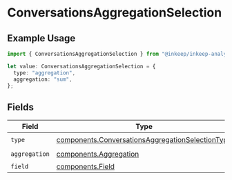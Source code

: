 # ConversationsAggregationSelection

## Example Usage

```typescript
import { ConversationsAggregationSelection } from "@inkeep/inkeep-analytics/models/components";

let value: ConversationsAggregationSelection = {
  type: "aggregation",
  aggregation: "sum",
};
```

## Fields

| Field                                                                                                                | Type                                                                                                                 | Required                                                                                                             | Description                                                                                                          |
| -------------------------------------------------------------------------------------------------------------------- | -------------------------------------------------------------------------------------------------------------------- | -------------------------------------------------------------------------------------------------------------------- | -------------------------------------------------------------------------------------------------------------------- |
| `type`                                                                                                               | [components.ConversationsAggregationSelectionType](../../models/components/conversationsaggregationselectiontype.md) | :heavy_check_mark:                                                                                                   | N/A                                                                                                                  |
| `aggregation`                                                                                                        | [components.Aggregation](../../models/components/aggregation.md)                                                     | :heavy_check_mark:                                                                                                   | N/A                                                                                                                  |
| `field`                                                                                                              | [components.Field](../../models/components/field.md)                                                                 | :heavy_minus_sign:                                                                                                   | N/A                                                                                                                  |